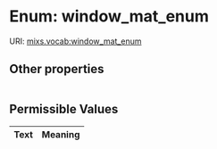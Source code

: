
# Enum: window_mat_enum




URI: [mixs.vocab:window_mat_enum](https://w3id.org/mixs/vocab/window_mat_enum)


## Other properties

|  |  |  |
| --- | --- | --- |

## Permissible Values

| Text | Meaning |
| :--- | --------: |

